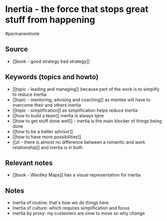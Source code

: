 # Inertia - the force that stops great stuff from happening

#permanentnote

## Source
- [[book - good strategy bad strategy]]

## Keywords (topics and howto)
- [[topic - leading and managing]] because part of the work is to simplify to reduce inertia
- [[topic - mentoring, advising and coaching]] as mentee will have to overcome their and others inertia
- [[topic - simplification]] as simplification helps reduce inertia
- [[how to build a team]] inertia is always tjere
- [[how to get stuff done well]] - inertia is the main blocker of things being done
- [[how to be a better advisor]]
- [[how to have more possibilities]]
- [[zt - there is almost no difference between a romantic and work relationship]] and inertia is in both

## Relevant notes
- [[book - Wardley Maps]] has a visual representation for inertia

## Notes
- Inertia of routine: that's how we do things here
- Inertia of culture: which requires simplification and focus
- inertia by proxy: my customers are slow to move so why change